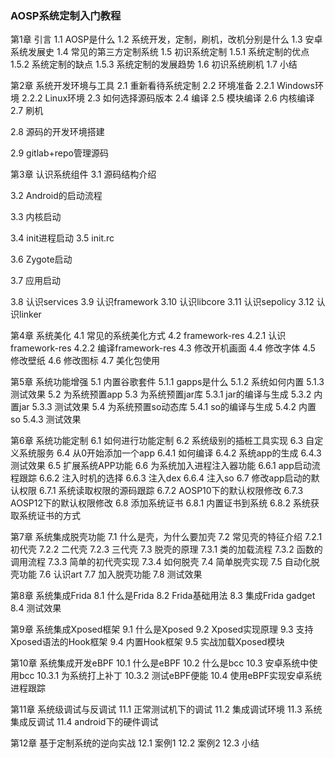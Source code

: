 ### AOSP系统定制入门教程

第1章 引言
1.1 AOSP是什么
1.2 系统开发，定制，刷机，改机分别是什么
1.3 安卓系统发展史
1.4 常见的第三方定制系统
1.5 初识系统定制
1.5.1 系统定制的优点
1.5.2 系统定制的缺点
1.5.3 系统定制的发展趋势
1.6 初识系统刷机
1.7 小结

第2章 系统开发环境与工具
2.1 重新看待系统定制
2.2 环境准备
2.2.1 Windows环境
2.2.2 Linux环境
2.3 如何选择源码版本
2.4 编译
2.5 模块编译
2.6 内核编译
2.7 刷机

2.8 源码的开发环境搭建

2.9 gitlab+repo管理源码



第3章 认识系统组件
3.1 源码结构介绍

3.2 Android的启动流程

3.3 内核启动

3.4 init进程启动
3.5 init.rc

3.6 Zygote启动

3.7 应用启动

3.8 认识services
3.9 认识framework
3.10 认识libcore
3.11 认识sepolicy
3.12 认识linker

第4章 系统美化
4.1 常见的系统美化方式
4.2 framework-res
4.2.1 认识framework-res
4.2.2 编译framework-res
4.3 修改开机画面
4.4 修改字体
4.5 修改壁纸
4.6 修改图标
4.7 美化包使用

第5章 系统功能增强
5.1 内置谷歌套件
5.1.1 gapps是什么
5.1.2 系统如何内置
5.1.3 测试效果
5.2 为系统预置app
5.3 为系统预置jar库
5.3.1 jar的编译与生成
5.3.2 内置jar
5.3.3 测试效果
5.4 为系统预置so动态库
5.4.1 so的编译与生成
5.4.2 内置so
5.4.3 测试效果

第6章 系统功能定制
6.1 如何进行功能定制
6.2 系统级别的插桩工具实现
6.3 自定义系统服务
6.4 从0开始添加一个app
6.4.1 如何编译
6.4.2 系统app的生成
6.4.3 测试效果
6.5 扩展系统APP功能
6.6 为系统加入进程注入器功能
6.6.1 app启动流程跟踪
6.6.2 注入时机的选择
6.6.3 注入dex
6.6.4 注入so
6.7 修改app启动的默认权限
6.7.1 系统读取权限的源码跟踪
6.7.2 AOSP10下的默认权限修改
6.7.3 AOSP12下的默认权限修改
6.8 添加系统证书
6.8.1 内置证书到系统
6.8.2 系统获取系统证书的方式

第7章 系统集成脱壳功能
7.1 什么是壳，为什么要加壳
7.2 常见壳的特征介绍
7.2.1 初代壳
7.2.2 二代壳
7.2.3 三代壳
7.3 脱壳的原理
7.3.1 类的加载流程
7.3.2 函数的调用流程
7.3.3 简单的初代壳实现
7.3.4 如何脱壳
7.4 简单脱壳实现
7.5 自动化脱壳功能
7.6 认识art
7.7 加入脱壳功能
7.8 测试效果

第8章 系统集成Frida
8.1 什么是Frida
8.2 Frida基础用法
8.3 集成Frida gadget
8.4 测试效果

第9章 系统集成Xposed框架
9.1 什么是Xposed
9.2 Xposed实现原理
9.3 支持Xposed语法的Hook框架
9.4 内置Hook框架
9.5 实战加载Xposed模块

第10章 系统集成开发eBPF
10.1 什么是eBPF
10.2 什么是bcc
10.3 安卓系统中使用bcc
10.3.1 为系统打上补丁
10.3.2 测试eBPF便能
10.4 使用eBPF实现安卓系统进程跟踪

第11章 系统级调试与反调试
11.1 正常测试机下的调试
11.2 集成调试环境
11.3 系统集成反调试
11.4 android下的硬件调试

第12章 基于定制系统的逆向实战
12.1 案例1
12.2 案例2
12.3 小结
